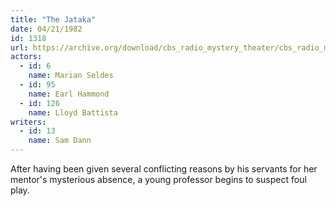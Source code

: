 ```yaml
---
title: "The Jataka"
date: 04/21/1982
id: 1318
url: https://archive.org/download/cbs_radio_mystery_theater/cbs_radio_mystery_theater-1301-1350.zip/cbs_radio_mystery_theater-1301-1350%2Fcbsrmt_1318_the_jataka.mp3
actors:  
  - id: 6
    name: Marian Seldes  
  - id: 95
    name: Earl Hammond  
  - id: 126
    name: Lloyd Battista
writers:  
  - id: 13
    name: Sam Dann
---
```

After having been given several conflicting reasons by his servants for her mentor's mysterious absence, a young professor begins to suspect foul play.